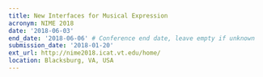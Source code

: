 ```yaml
---
title: New Interfaces for Musical Expression
acronym: NIME 2018
date: '2018-06-03'
end_date: '2018-06-06' # Conference end date, leave empty if unknown
submission_date: '2018-01-20'
ext_url: http://nime2018.icat.vt.edu/home/
location: Blacksburg, VA, USA
---
```

